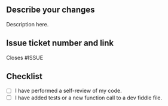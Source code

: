 ## Describe your changes

Description here.

## Issue ticket number and link

Closes #ISSUE

## Checklist
- [ ] I have performed a self-review of my code.
- [ ] I have added tests or a new function call to a dev fiddle file.
